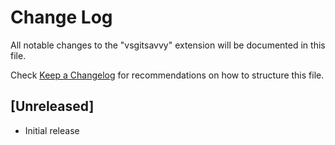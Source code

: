 # Change Log
All notable changes to the "vsgitsavvy" extension will be documented in this file.

Check [Keep a Changelog](http://keepachangelog.com/) for recommendations on how to structure this file.

## [Unreleased]
- Initial release